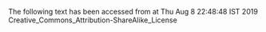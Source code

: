 The following text has been accessed from at Thu Aug 8 22:48:48 IST 2019
Creative_Commons_Attribution-ShareAlike_License
